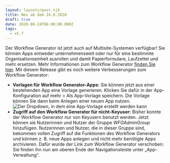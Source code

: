 ```yaml
---
layout: layouts/post.njk
title: Neu ab dem 24.8.2020
draft: true
date: 2020-08-24T06:00:00.000Z
tags:
  - v5.7
---
```

Der Workflow Generator ist jetzt auch auf Multisite-Systemen verfügbar! Sie können Apps entweder unternehmensweit oder nur für eine bestimmte Organisationseinheit ausrollen und damit Papierformulare, Laufzettel und mehr ersetzen. Mehr Informationen zum Workflow Generator [finden Sie hier](https://www.modell-aachen.de/de/qwiki/workflow-generator-entdecken). Mit diesem Release gibt es noch weitere Verbesserungen zum Workflow Generator:

* **Vorlagen für Workflow Generator-Apps:** Sie können jetzt aus einer bestehenden App eine Vorlage generieren. Klicken Sie dafür in der App-Konfiguration auf mehr > Als App-Vorlage speichern. Die Vorlage können Sie dann beim Anlegen einer neuen App nutzen. ![Der Dropdown, in dem eine App-Vorlage erstellt werden kann](/images/5_7_createtemplate.jpg "Unter *Mehr* können Sie ab jetzt die Konfiguration als App-Vorlage speichern")
* **Zugriff auf den Workflow Generator für nicht-Keyuser:** Bisher konnte der Workflow Generator nur von Keyusern benutzt werden. Jetzt können sie Nutzerinnen und Nutzer der Gruppe *WFGAdminGroup* hinzufügen. Nutzerinnen und Nutzer, die in dieser Gruppe sind, bekommen vollen Zugriff auf die Funktionen des Workflow Generators und können z. B. neue Apps anlegen und nicht mehr benötigte Apps archivieren. Dafür wurde der Link zum Workflow Generator verschoben: Sie finden ihn nun am oberen Ende der Navigationsleiste unter „App-Verwaltung“.